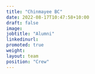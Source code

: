 ```yaml
---
title: "Chinmayee BC"
date: 2022-08-17T10:47:58+10:00
draft: false
image: 
jobtitle: "Alumni"
linkedinurl: 
promoted: true
weight: 
layout: team
position: "Crew"
---
```


